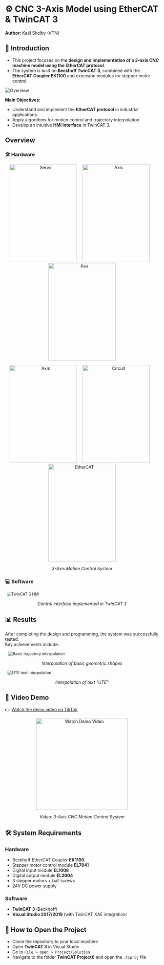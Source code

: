 # ⚙️ CNC 3-Axis Model using EtherCAT & TwinCAT 3
**Author:** Kaël Shelby (VTN)
## 📖 Introduction
- This project focuses on the **design and implementation of a 3-axis CNC machine model using the EtherCAT protocol**.  
- The system is built on **Beckhoff TwinCAT 3**, combined with the **EtherCAT Coupler EK1100** and extension modules for stepper motor control.

![Overview](./Images/Overview.jpg)

**Main Objectives:**
- Understand and implement the **EtherCAT protocol** in industrial applications.
- Apply algorithms for motion control and trajectory interpolation.
- Develop an intuitive **HMI interface** in TwinCAT 3.

## Overview

### 🛠️ Hardware

<p align="center">
  <img src="./Images/1.jpg" alt="Servo" width="220" height="320" style="margin-right:15px;"/>
  <img src="./Images/2.jpg" alt="Axis" width="220" height="320" style="margin-right:15px;"/>
  <img src="./Images/3.jpg" alt="Pen" width="220" height="320"/>
</p>
<p align="center">
  <img src="./Images/4.jpg" alt="Axis" width="220" height="320" style="margin-right:15px;"/>
  <img src="./Images/Circuit.jpg" alt="Circuit" width="220" height="320" style="margin-right:15px;"/>
  <img src="./Images/EtherCAT.png" alt="EtherCAT" width="220" height="320"/>
</p>

<p align="center"><em>3-Axis Motion Control System</em></p>

### 💻 Software

<img src="./Images/UI.png" alt="TwinCAT 3 HMI" style="transform: scale(0.9);"/>

<p align="center"><em>Control interface implemented in TwinCAT 3</em></p>

## 📊 Results

After completing the design and programming, the system was successfully tested.  
Key achievements include:

<img src="./Images/R2.jpg" alt="Basic trajectory interpolation" style="transform: scale(0.9);"/>
<p align="center"><em>Interpolation of basic geometric shapes</em></p>

<img src="./Images/R1.jpg" alt="UTE text interpolation" style="transform: scale(0.9);"/>
<p align="center"><em>Interpolation of text "UTE"</em></p>

## 🎥 Video Demo

👉 [Watch the demo video on TikTok](https://www.tiktok.com/@kshelbyiot/video/7531961342513712391?is_from_webapp=1&sender_device=pc&web_id=7500959777037518344)

<p align="center">
  <a href="https://www.tiktok.com/@kshelbyiot/video/7531961342513712391?is_from_webapp=1&sender_device=pc&web_id=7500959777037518344">
    <img src="./Images/Coverr.png" alt="Watch Demo Video" width="300"/>
  </a>
</p>



<p align="center"><em>Video: 3-Axis CNC Motion Control System</em></p>

## 🛠️ System Requirements

### Hardware
- Beckhoff EtherCAT Coupler **EK1100**
- Stepper motor control module **EL7041**
- Digital input module **EL1008**
- Digital output module **EL2004**
- 3 stepper motors + ball screws
- 24V DC power supply

### Software
- **TwinCAT 3** (Beckhoff)
- **Visual Studio 2017/2019** (with TwinCAT XAE integration)

## 📂 How to Open the Project
- Clone the repository to your local machine
- Open **TwinCAT 3** in Visual Studio  
- Go to `File > Open > Project/Solution`  
- Navigate to the folder **TwinCAT Project6** and open the `.tsproj` file
